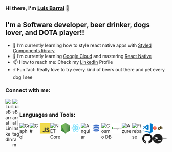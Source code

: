 ### Hi there, I'm [Luis Barral](https://www.linkedin.com/in/lbarral/) 👋

## I'm a Software developer, beer drinker, dogs lover, and DOTA player!!

- 🔭 I’m currently learning how to style react native apps with [Styled Components library](https://styled-components.com/)
- 🌱 I’m currently learning [Google Cloud](https://cloud.google.com) and mastering [React Native](https://reactnative.dev/)
- 📫 How to reach me: Check my [LinkedIn] Profile
- ⚡ Fun fact: Really love to try every kind of beers out there and pet every dog I see

### Connect with me:

[<img align="left" alt="LuisBarral | LinkedIn" width="22px" src="https://cdn.jsdelivr.net/npm/simple-icons@v3/icons/linkedin.svg" />][LinkedIn]
[<img align="left" alt="LuisBarral | Instagram" width="22px" src="https://cdn.jsdelivr.net/npm/simple-icons@v3/icons/instagram.svg" />][Instagram]

<br />

### Languages and Tools:

<img align="left" alt="Graphql" width="32px" src="https://www.returngis.net/wp-content/uploads/2019/08/graphql-logo.png" />
<img align="left" alt="C#" width="32px" src="https://upload.wikimedia.org/wikipedia/commons/thumb/7/7a/C_Sharp_logo.svg/699px-C_Sharp_logo.svg.png" />
<img align="left" alt="JavaScript" width="32px" src="https://raw.githubusercontent.com/github/explore/80688e429a7d4ef2fca1e82350fe8e3517d3494d/topics/javascript/javascript.png" />

<img align="left" alt="NET Core" width="32px" src="https://upload.wikimedia.org/wikipedia/commons/thumb/e/ee/.NET_Core_Logo.svg/1024px-.NET_Core_Logo.svg.png" />
<img align="left" alt="Node.js" width="32px" src="https://raw.githubusercontent.com/github/explore/80688e429a7d4ef2fca1e82350fe8e3517d3494d/topics/nodejs/nodejs.png" />

<img align="left" alt="React" width="32px" src="https://raw.githubusercontent.com/github/explore/80688e429a7d4ef2fca1e82350fe8e3517d3494d/topics/react/react.png" />
<img align="left" alt="Angular" width="32px" src="https://upload.wikimedia.org/wikipedia/commons/thumb/c/cf/Angular_full_color_logo.svg/250px-Angular_full_color_logo.svg.png" />


<img align="left" alt="SQL" width="32px" src="https://raw.githubusercontent.com/github/explore/80688e429a7d4ef2fca1e82350fe8e3517d3494d/topics/sql/sql.png" />
<img align="left" alt="Cosmo DB" width="32px" src="https://www.bobpusateri.com/wp-content/uploads/2018/09/CosmosDB-400.png" />
<img align="left" alt="MongoDB" width="32px" src="https://raw.githubusercontent.com/github/explore/80688e429a7d4ef2fca1e82350fe8e3517d3494d/topics/mongodb/mongodb.png" />

<img align="left" alt="Azure" width="32px" src="https://azurementor.files.wordpress.com/2017/10/azure-logo.jpg" />
<img align="left" alt="Firebase" width="32px" src="https://firebase.google.com/downloads/brand-guidelines/PNG/logo-vertical.png?hl=es" />

<img align="left" alt="Visual Studio Code" width="32px" src="https://raw.githubusercontent.com/github/explore/80688e429a7d4ef2fca1e82350fe8e3517d3494d/topics/visual-studio-code/visual-studio-code.png" />
<img align="left" alt="Git" width="32px" src="https://raw.githubusercontent.com/github/explore/80688e429a7d4ef2fca1e82350fe8e3517d3494d/topics/git/git.png" />
<img align="left" alt="GitHub" width="32px" src="https://raw.githubusercontent.com/github/explore/78df643247d429f6cc873026c0622819ad797942/topics/github/github.png" />
<img align="left" alt="Terminal" width="32px" src="https://raw.githubusercontent.com/github/explore/80688e429a7d4ef2fca1e82350fe8e3517d3494d/topics/terminal/terminal.png" />

<br />
<br />

---

[Instagram]: https://www.instagram.com/barralex1/
[LinkedIn]: https://www.linkedin.com/in/lbarral/

